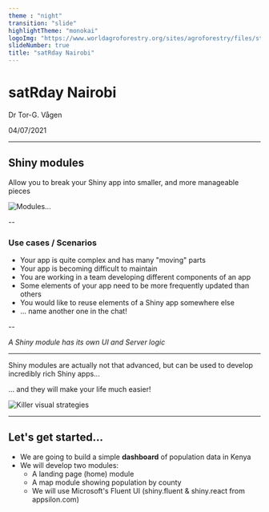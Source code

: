 ```yaml
---
theme : "night"
transition: "slide"
highlightTheme: "monokai"
logoImg: "https://www.worldagroforestry.org/sites/agroforestry/files/styles/staff_image_style/public/staff/Tor-Gunnar%20Vagen.jpg?itok=VEMU08UO"
slideNumber: true
title: "satRday Nairobi"
---
```


# satRday Nairobi

Dr Tor-G. Vågen

04/07/2021

---

## Shiny modules

Allow you to break your Shiny app into smaller, and more manageable pieces

![Modules...](https://encrypted-tbn0.gstatic.com/images?q=tbn:ANd9GcTwXyNwjluWJ7UgPD5HYN4fI-tVN8EGQzdKSQ&usqp=CAU)

--

### Use cases / Scenarios

- Your app is quite complex and has many "moving" parts
- Your app is becoming difficult to maintain
- You are working in a team developing different components of an app
- Some elements of your app need to be more frequently updated than others
- You would like to reuse elements of a Shiny app somewhere else
- ... name another one in the chat!

--

_A Shiny module has its own UI and Server logic_

---

Shiny modules are actually not that advanced, but can be used to develop incredibly rich Shiny apps...

... and they will make your life much easier!

![Killer visual strategies](https://encrypted-tbn0.gstatic.com/images?q=tbn:ANd9GcRGCcnQ3GyrnVGxBBi4qCdEZ1RBY0oGrCDq9A&usqp=CAU)

---

## Let's get started...

- We are going to build a simple **dashboard** of population data in Kenya
- We will develop two modules:
  - A landing page (home) module
  - A map module showing population by county
  - We will use Microsoft's Fluent UI (shiny.fluent & shiny.react from appsilon.com)